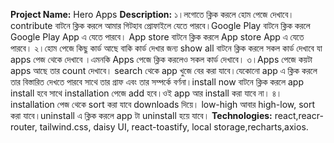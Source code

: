 **Project Name:** Hero Apps
**Description:**
১।লগোতে ক্লিক করলে হোম পেজে দেখাবে। contribute বাটনে ক্লিক করলে আমার গিটহাব প্রোফাইলে যেতে পারবে।Google Play বাটনে ক্লিক করলে Google Play App এ যেতে পারবে। App store বাটনে ক্লিক করলে App store App এ যেতে পারবে।
২।হোম পেজে কিছু কার্ড আছে বাকি কার্ড দেখার জন্য show all বাটনে ক্লিক করলে সকল কার্ড দেখাবে যা apps পেজ থেকে দেখাবে ।এমনকি Apps পেজে ক্লিক করলেও সকল কার্ড দেখাবে।
৩।Apps পেজে কয়টা apps আছে তার count দেখাবে। search থেকে app খুজে বের করা যাবে।যেকোনো app এ ক্লিক করলে তার বিস্তারিত দেখতে পারবে সাথে তার গ্রাফ এবং তার সম্পর্কে বর্ণনা।install now বাটনে ক্লিক করলে app install হবে সাথে installation পেজে add হবে।ওই app আর install করা যাবে না।
৪।installation পেজ থেকে sort করা যাবে downloads দিয়ে। low-high আবার high-low, sort করা যাবে।uninstall এ ক্লিক করলে app টা uninstall হয়ে যাবে।
**Technologies:** react,reacr-router, tailwind.css, daisy UI, react-toastify, local storage,recharts,axios.
